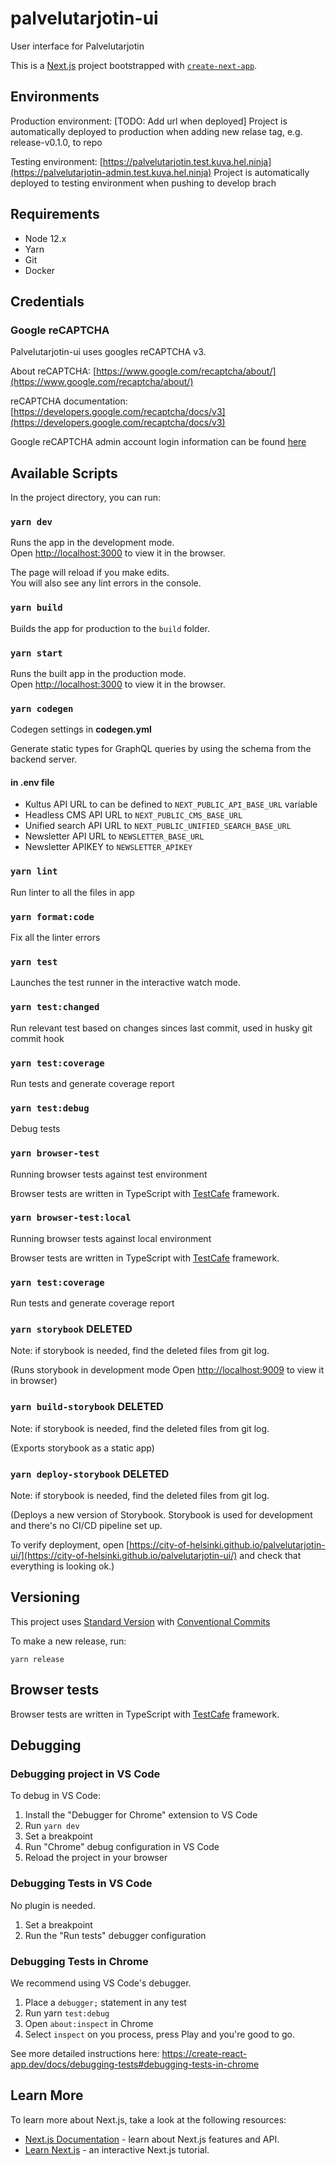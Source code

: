 # palvelutarjotin-ui

User interface for Palvelutarjotin

This is a [Next.js](https://nextjs.org/) project bootstrapped with [`create-next-app`](https://github.com/vercel/next.js/tree/canary/packages/create-next-app).

## Environments

Production environment:
[TODO: Add url when deployed]
Project is automatically deployed to production when adding new relase tag, e.g. release-v0.1.0, to repo

Testing environment: [https://palvelutarjotin.test.kuva.hel.ninja](https://palvelutarjotin-admin.test.kuva.hel.ninja)
Project is automatically deployed to testing environment when pushing to develop brach

## Requirements

- Node 12.x
- Yarn
- Git
- Docker

## Credentials

### Google reCAPTCHA

Palvelutarjotin-ui uses googles reCAPTCHA v3.

About reCAPTCHA: [https://www.google.com/recaptcha/about/](https://www.google.com/recaptcha/about/)

reCAPTCHA documentation: [https://developers.google.com/recaptcha/docs/v3](https://developers.google.com/recaptcha/docs/v3)

Google reCAPTCHA admin account login information can be found [here](https://vault.kuva.hel.ninja/ui/vault/secrets/share/show/palvelutarjotin-google-recaptcha)

## Available Scripts

In the project directory, you can run:

### `yarn dev`

Runs the app in the development mode.<br />
Open [http://localhost:3000](http://localhost:3000) to view it in the browser.

The page will reload if you make edits.<br />
You will also see any lint errors in the console.

### `yarn build`

Builds the app for production to the `build` folder.

### `yarn start`

Runs the built app in the production mode.<br />
Open [http://localhost:3000](http://localhost:3000) to view it in the browser.

### `yarn codegen`

Codegen settings in <b>codegen.yml</b>

Generate static types for GraphQL queries by using the schema from the backend server.

#### in .env file

- Kultus API URL to can be defined to `NEXT_PUBLIC_API_BASE_URL` variable
- Headless CMS API URL to `NEXT_PUBLIC_CMS_BASE_URL`
- Unified search API URL to `NEXT_PUBLIC_UNIFIED_SEARCH_BASE_URL`
- Newsletter API URL to `NEWSLETTER_BASE_URL`
- Newsletter APIKEY to `NEWSLETTER_APIKEY`

### `yarn lint`

Run linter to all the files in app

### `yarn format:code`

Fix all the linter errors

### `yarn test`

Launches the test runner in the interactive watch mode.

### `yarn test:changed`

Run relevant test based on changes sinces last commit, used in husky git commit hook

### `yarn test:coverage`

Run tests and generate coverage report

### `yarn test:debug`

Debug tests

### `yarn browser-test`

Running browser tests against test environment

Browser tests are written in TypeScript with [TestCafe](https://devexpress.github.io/testcafe/) framework.

### `yarn browser-test:local`

Running browser tests against local environment

Browser tests are written in TypeScript with [TestCafe](https://devexpress.github.io/testcafe/) framework.

### `yarn test:coverage`

Run tests and generate coverage report

### `yarn storybook` DELETED

Note: if storybook is needed, find the deleted files from git log.

(Runs storybook in development mode
Open [http://localhost:9009](http://localhost:9009) to view it in browser)

### `yarn build-storybook` DELETED

Note: if storybook is needed, find the deleted files from git log.

(Exports storybook as a static app)

### `yarn deploy-storybook` DELETED

Note: if storybook is needed, find the deleted files from git log.

(Deploys a new version of Storybook. Storybook is used for development and there's no CI/CD pipeline set up.

To verify deployment, open [https://city-of-helsinki.github.io/palvelutarjotin-ui/](https://city-of-helsinki.github.io/palvelutarjotin-ui/) and check that everything is looking ok.)

## Versioning

This project uses [Standard Version](https://github.com/conventional-changelog/standard-version) with [Conventional Commits](https://www.conventionalcommits.org/en/v1.0.0/)

To make a new release, run:

`yarn release`

## Browser tests

Browser tests are written in TypeScript with [TestCafe](https://devexpress.github.io/testcafe/) framework.

## Debugging

### Debugging project in VS Code

To debug in VS Code:

1. Install the "Debugger for Chrome" extension to VS Code
2. Run `yarn dev`
3. Set a breakpoint
4. Run "Chrome" debug configuration in VS Code
5. Reload the project in your browser

### Debugging Tests in VS Code

No plugin is needed.

1. Set a breakpoint
2. Run the "Run tests" debugger configuration

### Debugging Tests in Chrome

We recommend using VS Code's debugger.

1. Place a `debugger;` statement in any test
2. Run yarn `test:debug`
3. Open `about:inspect` in Chrome
4. Select `inspect` on you process, press Play and you're good to go.

See more detailed instructions here:
https://create-react-app.dev/docs/debugging-tests#debugging-tests-in-chrome

## Learn More

To learn more about Next.js, take a look at the following resources:

- [Next.js Documentation](https://nextjs.org/docs) - learn about Next.js features and API.
- [Learn Next.js](https://nextjs.org/learn) - an interactive Next.js tutorial.
